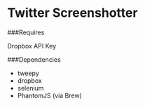 # Twitter Screenshotter

###Requires

Dropbox API Key

###Dependencies

- tweepy
- dropbox
- selenium
- PhantomJS (via Brew)
